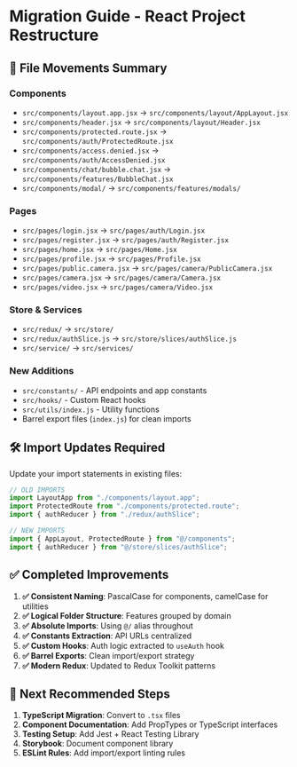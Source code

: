 # Migration Guide - React Project Restructure

## 🔄 File Movements Summary

### Components
- `src/components/layout.app.jsx` → `src/components/layout/AppLayout.jsx`
- `src/components/header.jsx` → `src/components/layout/Header.jsx`
- `src/components/protected.route.jsx` → `src/components/auth/ProtectedRoute.jsx`
- `src/components/access.denied.jsx` → `src/components/auth/AccessDenied.jsx`
- `src/components/chat/bubble.chat.jsx` → `src/components/features/BubbleChat.jsx`
- `src/components/modal/` → `src/components/features/modals/`

### Pages
- `src/pages/login.jsx` → `src/pages/auth/Login.jsx`
- `src/pages/register.jsx` → `src/pages/auth/Register.jsx`
- `src/pages/home.jsx` → `src/pages/Home.jsx`
- `src/pages/profile.jsx` → `src/pages/Profile.jsx`
- `src/pages/public.camera.jsx` → `src/pages/camera/PublicCamera.jsx`
- `src/pages/camera.jsx` → `src/pages/camera/Camera.jsx`
- `src/pages/video.jsx` → `src/pages/camera/Video.jsx`

### Store & Services
- `src/redux/` → `src/store/`
- `src/redux/authSlice.js` → `src/store/slices/authSlice.js`
- `src/service/` → `src/services/`

### New Additions
- `src/constants/` - API endpoints and app constants
- `src/hooks/` - Custom React hooks
- `src/utils/index.js` - Utility functions
- Barrel export files (`index.js`) for clean imports

## 🛠️ Import Updates Required

Update your import statements in existing files:

```jsx
// OLD IMPORTS
import LayoutApp from "./components/layout.app";
import ProtectedRoute from "./components/protected.route";
import { authReducer } from "./redux/authSlice";

// NEW IMPORTS  
import { AppLayout, ProtectedRoute } from "@/components";
import { authReducer } from "@/store/slices/authSlice";
```

## ✅ Completed Improvements

1. **✅ Consistent Naming**: PascalCase for components, camelCase for utilities
2. **✅ Logical Folder Structure**: Features grouped by domain
3. **✅ Absolute Imports**: Using `@/` alias throughout
4. **✅ Constants Extraction**: API URLs centralized
5. **✅ Custom Hooks**: Auth logic extracted to `useAuth` hook
6. **✅ Barrel Exports**: Clean import/export strategy
7. **✅ Modern Redux**: Updated to Redux Toolkit patterns

## 🎯 Next Recommended Steps

1. **TypeScript Migration**: Convert to `.tsx` files
2. **Component Documentation**: Add PropTypes or TypeScript interfaces
3. **Testing Setup**: Add Jest + React Testing Library
4. **Storybook**: Document component library
5. **ESLint Rules**: Add import/export linting rules